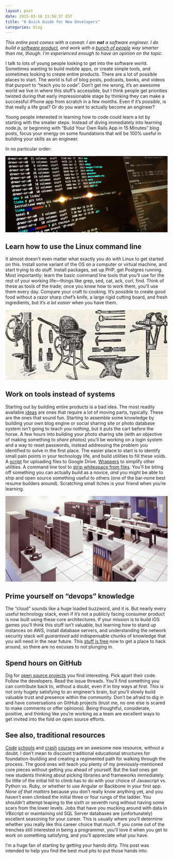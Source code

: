 ```yaml
---
layout: post
date: 2015-03-18 13:56:37 EST
title: "A Quick Guide for New Developers"
categories: blog
---
```


_This entire post comes with a caveat: I am **not** a software engineer. I do build a [software product](http://fulcrumapp.com/), and work with a [bunch of people](http://spatialnetworks.com/team) way smarter than me, though. I’m experienced enough to have an opinion on the topic._

I talk to lots of young people looking to get into the software world. Sometimes wanting to build mobile apps, or create simple tools, and sometimes looking to create entire products. There are a lot of possible places to start. The world is full of blog posts, podcasts, books, and videos that purport to “teach you to code”. Don’t get me wrong, it’s an awesome world we live in where this stuff’s accessible, but I think people get priorities twisted during that early impressionable stage by thinking they can make a successful iPhone app from scratch in a few months. Even if it’s _possible_, is that really a life goal? Or do you want to actually become an engineer?

Young people interested in learning how to code could learn a lot by starting with the smaller steps. Instead of diving immediately into learning node.js, or beginning with “Build Your Own Rails App in 15 Minutes” blog posts, focus your energy on some foundations that will be 100% useful in building your skills as an engineer.

In no particular order:

![The terminal](/images/post-images/the-terminal.jpg)

## Learn how to use the Linux command line

It almost doesn’t even matter what exactly you do with Linux to get started on this. Install some variant of the OS on a computer or virtual machine, and start trying to do stuff. Install packages, set up PHP, get Postgres running. Most importantly: learn the basic command line tools that you’ll use for the rest of your working life&mdash;things like grep, sed, cat, ack, curl, find. Think of these as tools of the trade; once you know how to work them, you’ll use them every day. Compare your craft to cooking. It’s possible to create good food without a razor sharp chef’s knife, a large rigid cutting board, and fresh ingredients, but it’s _a lot easier_ when you have them.

![Work on tools](/images/post-images/tools.jpg)

## Work on tools instead of systems

Starting out by building entire products is a bad idea. The most readily available [ideas](http://paulgraham.com/startupideas.html) are ones that require a lot of moving parts, typically. These are the ones that sound fun. Starting to assemble some knowledge by building your own blog engine or social sharing site or photo database system isn’t going to teach you _nothing_, but it puts the cart before the horse. A few hours into building your photo sharing site (with an objective of making something to _share photos_) you’ll be working on a login system and a way to reset passwords, instead addressing the problem you identified to solve in the first place. The easier place to start is to identify small pain points in your technology life, and build utilities to fill these voids. A [script](http://ctrlq.org/code/19747-google-forms-upload-files) for uploading files to Google Drive. [Wrappers](https://github.com/colemanm/ogrtool) to simplify other utilities. A command line tool to [strip whitespace from files](https://github.com/zhm/kw). You’ll be biting off something you can actually build as a novice, _and_ you might be able to ship and open source something useful to others (one of the bar-none best resume builders around). Scratching small itches is your friend when you’re learning.

![The Cloud, c. 1990](/images/post-images/the-cloud.jpg)

## Prime yourself on “devops” knowledge

The “cloud” sounds like a huge loaded buzzword, and it is. But nearly every useful technology stack, even if it’s not a publicly facing consumer product is now built using these core architectures. If your mission is to build iOS games you’ll think this stuff isn’t valuable, but learning how to stand up instances on AWS, install database servers, and understanding the network security stack will _guaranteed_ add indispensable chunks of knowledge that you will need in the near future. This [stuff is free](http://aws.amazon.com/free/) now to get a place to hack around, so there are no excuses to not plunging in.

## Spend hours on GitHub

Dig for [open source projects](https://github.com/explore) you find interesting. Pick apart their code. Follow the developers. Read the issue threads. You’ll find something you can contribute back to, without a doubt, even if in tiny ways at first. This is not only hugely satisfying to an engineer’s brain, but you’ll slowly build valuable trust and presence within the community. Don’t be afraid to dig in and have conversations on GitHub projects (trust me, no one else is scared to make comments or offer opinions). Being thoughtful, considerate, positive, and thinking like you’re working as a team are excellent ways to get invited into the fold on open source efforts.

## See also, traditional resources

[Code](http://theironyard.com/) [schools](http://devbootcamp.com/) and [crash](http://www.codecademy.com/) [courses](https://www.codeschool.com/) are an awesome new resource, without a doubt. I don’t mean to discount traditional educational structures for foundation-building and creating a regimented path for walking through the process. The good ones will teach you plenty of my previously-mentioned core pieces without getting you ahead of yourself. But the bad ones get new students thinking about picking libraries and frameworks immediately. So little of the initial hill to climb has to do with your choice of Javascript vs. Python vs. Ruby, or whether to use Angular or Backbone in your first app. _None of that matters_ because you don’t really know anything yet, and you haven’t even climbed the initial three or four rungs of the ladder. You shouldn’t attempt leaping to the sixth or seventh rung without having some scars from the lower levels. Jobs that have you mucking around with data in VBscript or maintaining old SQL Server databases are (unfortunately) excellent seasoning for your career. This is usually where you’ll determine whether you really like this career choice that much. If you come out of the trenches still interested in being a programmer, you’ll love it when you get to work on something satisfying, and you’ll appreciate what you have.

I’m a huge fan of starting by getting your hands dirty. This post was intended to help you find the best mud pits to put those hands into.
